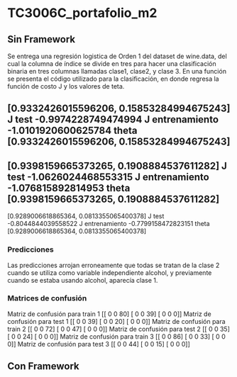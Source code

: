 # TC3006C_portafolio_m2

## Sin Framework

Se entrega una regresión logistica de Orden 1 del dataset de wine.data, del cual la columna de índice se divide en tres para hacer una clasificación binaria en tres columnas llamadas clase1, clase2, y clase 3. En una función se presenta el código utilizado para la clasificación, en donde regresa la función de costo J y los valores de teta.


[0.9332426015596206, 0.15853284994675243]
J test
 -0.9974228749474994
J entrenamiento 
 -1.0101920600625784
theta 
 [0.9332426015596206, 0.15853284994675243]
-------------------------------
[0.9398159665373265, 0.1908884537611282]
J test
 -1.0626024468553315
J entrenamiento 
 -1.076815892814953
theta 
 [0.9398159665373265, 0.1908884537611282]
-------------------------------
[0.9289006618865364, 0.0813355065400378]
J test
 -0.8044844039558522
J entrenamiento 
 -0.7799158472823151
theta 
 [0.9289006618865364, 0.0813355065400378]

### Predicciones

Las predicciones arrojan erroneamente que todas se tratan de la clase 2 cuando se utiliza como variable independiente alcohol, y previamente cuando se estaba usando alcohol, aparecía clase 1.

### Matrices de confusión

Matriz de confusión para train 1
[[ 0  0 80]
 [ 0  0 39]
 [ 0  0  0]]
Matriz de confusión para test 1
[[ 0  0 39]
 [ 0  0 20]
 [ 0  0  0]]
Matriz de confusión para train 2
[[ 0  0 72]
 [ 0  0 47]
 [ 0  0  0]]
Matriz de confusión para test 2
[[ 0  0 35]
 [ 0  0 24]
 [ 0  0  0]]
Matriz de confusión para train 3
[[ 0  0 86]
 [ 0  0 33]
 [ 0  0  0]]
Matriz de confusión para test 3
[[ 0  0 44]
 [ 0  0 15]
 [ 0  0  0]]
 
 ## Con Framework
